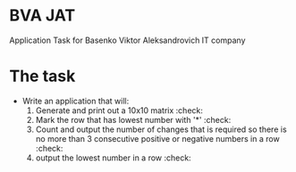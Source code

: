 # BVA JAT
 Application Task for Basenko Viktor Aleksandrovich IT company

# The task
  * Write an application that will:
    1. Generate and print out a 10x10 matrix :check:
    2. Mark the row that has lowest number with '*' :check:
    3. Count and output the number of changes that is required so there is no more than 3 consecutive positive or negative numbers in a row :check:
    4. output the lowest number in a row :check:
